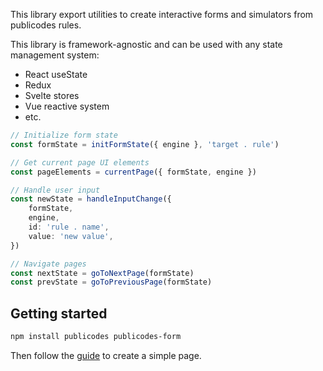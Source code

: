 This library export utilities to create interactive forms and simulators from publicodes rules.

This library is framework-agnostic and can be used with any state management system:

- React useState
- Redux
- Svelte stores
- Vue reactive system
- etc.

```typescript
// Initialize form state
const formState = initFormState({ engine }, 'target . rule')

// Get current page UI elements
const pageElements = currentPage({ formState, engine })

// Handle user input
const newState = handleInputChange({
    formState,
    engine,
    id: 'rule . name',
    value: 'new value',
})

// Navigate pages
const nextState = goToNextPage(formState)
const prevState = goToPreviousPage(formState)
```

## Getting started

```sh
npm install publicodes publicodes-form
```

Then follow the [guide](https://publi.codes/docs/tutoriel#documentation-interactive) to create a simple page.

